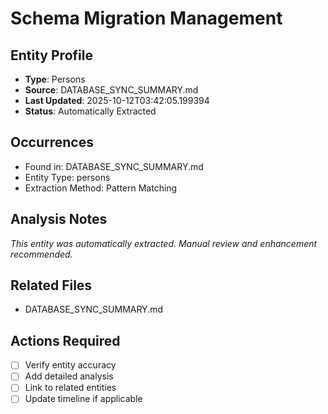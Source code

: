 # Schema Migration Management

## Entity Profile
- **Type**: Persons
- **Source**: DATABASE_SYNC_SUMMARY.md
- **Last Updated**: 2025-10-12T03:42:05.199394
- **Status**: Automatically Extracted

## Occurrences
- Found in: DATABASE_SYNC_SUMMARY.md
- Entity Type: persons
- Extraction Method: Pattern Matching

## Analysis Notes
*This entity was automatically extracted. Manual review and enhancement recommended.*

## Related Files
- DATABASE_SYNC_SUMMARY.md

## Actions Required
- [ ] Verify entity accuracy
- [ ] Add detailed analysis
- [ ] Link to related entities
- [ ] Update timeline if applicable

